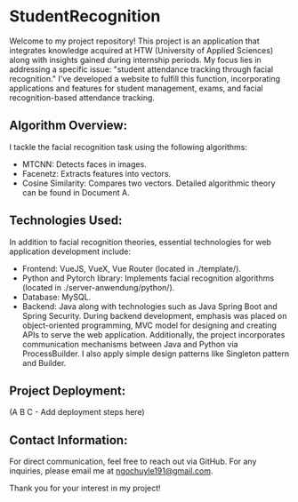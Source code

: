 # StudentRecognition
Welcome to my project repository! This project is an application that integrates knowledge acquired at HTW (University of Applied Sciences) along with insights gained during internship periods. My focus lies in addressing a specific issue: "student attendance tracking through facial recognition." I've developed a website to fulfill this function, incorporating applications and features for student management, exams, and facial recognition-based attendance tracking.

## Algorithm Overview:

I tackle the facial recognition task using the following algorithms:
- MTCNN: Detects faces in images.
- Facenetz: Extracts features into vectors.
- Cosine Similarity: Compares two vectors.
Detailed algorithmic theory can be found in Document A.

## Technologies Used:

In addition to facial recognition theories, essential technologies for web application development include:
- Frontend: VueJS, VueX, Vue Router (located in ./template/).
- Python and Pytorch library: Implements facial recognition algorithms (located in ./server-anwendung/python/).
- Database: MySQL.
- Backend: Java along with technologies such as Java Spring Boot and Spring Security.
During backend development, emphasis was placed on object-oriented programming, MVC model for designing and creating APIs to serve the web application. Additionally, the project incorporates communication mechanisms between Java and Python via ProcessBuilder. I also apply simple design patterns like Singleton pattern and Builder.

## Project Deployment:

(A B C - Add deployment steps here)

## Contact Information:

For direct communication, feel free to reach out via GitHub. For any inquiries, please email me at ngochuyle191@gmail.com.

Thank you for your interest in my project!
